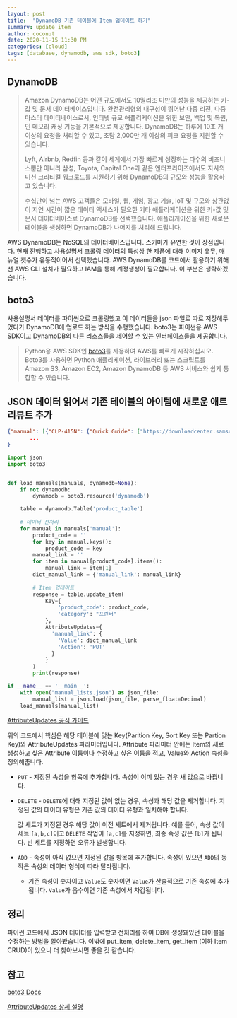 ```yaml
---
layout: post
title:  "DynamoDB 기존 테이블에 Item 업데이트 하기"
summary: update_item
author: coconut
date: 2020-11-15 11:30 PM
categories: [cloud]
tags: [database, dynamodb, aws sdk, boto3]
---
```

## DynamoDB

> Amazon DynamoDB는 어떤 규모에서도 10밀리초 미만의 성능을 제공하는 키-값 및 문서 데이터베이스입니다. 완전관리형의 내구성이 뛰어난 다중 리전, 다중 마스터 데이터베이스로서, 인터넷 규모 애플리케이션을 위한 보안, 백업 및 복원, 인 메모리 캐싱 기능을 기본적으로 제공합니다. DynamoDB는 하루에 10조 개 이상의 요청을 처리할 수 있고, 초당 2,000만 개 이상의 피크 요청을 지원할 수 있습니다.
>
> Lyft, Airbnb, Redfin 등과 같이 세계에서 가장 빠르게 성장하는 다수의 비즈니스뿐만 아니라 삼성, Toyota, Capital One과 같은 엔터프라이즈에서도 자사의 미션 크리티컬 워크로드를 지원하기 위해 DynamoDB의 규모와 성능을 활용하고 있습니다.
>
> 수십만이 넘는 AWS 고객들은 모바일, 웹, 게임, 광고 기술, IoT 및 규모와 상관없이 지연 시간이 짧은 데이터 액세스가 필요한 기타 애플리케이션을 위한 키-값 및 문서 데이터베이스로 DynamoDB를 선택했습니다. 애플리케이션을 위한 새로운 테이블을 생성하면 DynamoDB가 나머지를 처리해 드립니다.



AWS DynamoDB는 NoSQL의 데이터베이스입니다. 스키마가 유연한 것이 장점입니다. 현재 진행하고 사용설명서 크롤링 데이터의 특성상 한 제품에 대해 이미지 유무, 매뉴얼 갯수가 유동적이어서 선택했습니다. AWS DynamoDB를 코드에서 활용하기 위해선 AWS CLI 설치가 필요하고 IAM을 통해 계정생성이 필요합니다. 이 부분은 생략하겠습니다.



## boto3

사용설명서 데이터를 파이썬으로 크롤링했고 이 데이터들을 json 파일로 따로 저장해두었다가 DynamoDB에 업로드 하는 방식을 수행했습니다. boto3는 파이썬용 AWS SDK이고 DynamoDB외 다른 리소스들을 제어할 수 있는 인터페이스들을 제공합니다.

> Python용 AWS SDK인 [boto3](https://github.com/boto/boto3)를 사용하여 AWS를 빠르게 시작하십시오. Boto3를 사용하면 Python 애플리케이션, 라이브러리 또는 스크립트를 Amazon S3, Amazon EC2, Amazon DynamoDB 등 AWS 서비스와 쉽게 통합할 수 있습니다.



## JSON 데이터 읽어서 기존 테이블의 아이템에 새로운 애트리뷰트 추가

```json
{"manual": [{"CLP-415N": {"Quick Guide": ["https://downloadcenter.samsung.com/content/EM/201205/20120517132709133/CLP-41x_68x_English.pdf"], "\uc0ac\uc6a9\uc790 \ub9e4\ub274\uc5bc": ["https://downloadcenter.samsung.com/content/UM/201704/20170406101127510/AR/Arabic/Arabic/start_here.htm", "https://downloadcenter.samsung.com/content/UM/201206/20120626084715649/BG/bulgarian.pdf", "https://downloadcenter.samsung.com/content/UM/201704/20170406101127510/BG/Bulgarian/Bulgarian/start_here.htm", "https://downloadcenter.samsung.com/content/UM/201206/20120626084715649/CS/czech.pdf", "https://downloadcenter.samsung.com/content/UM/201704/20170406101127510/CS/Czech/Czech/start_here.htm", "https://downloadcenter.samsung"]
       ...
}
```



```python
import json
import boto3


def load_manuals(manuals, dynamodb=None):
    if not dynamodb:
        dynamodb = boto3.resource('dynamodb')

    table = dynamodb.Table('product_table')
    
    # 데이터 전처리
    for manual in manuals['manual']:
        product_code = ''
        for key in manual.keys():
            product_code = key
        manual_link = ''
        for item in manual[product_code].items():
            manual_link = item[1]
        dict_manual_link = {'manual_link': manual_link}
				
        # Item 업데이트
        response = table.update_item(
            Key={
                'product_code': product_code,
                'category': "프린터"
            },
            AttributeUpdates={
              'manual_link': {
                'Value': dict_manual_link
                'Action': 'PUT'
              }
            }
        )
        print(response)

if __name__ == '__main__':
    with open("manual_lists.json") as json_file:
        manual_list = json.load(json_file, parse_float=Decimal)
    load_manuals(manual_list)
```

[AttributeUpdates 공식 가이드](https://docs.aws.amazon.com/ko_kr/amazondynamodb/latest/developerguide/LegacyConditionalParameters.AttributeUpdates.html)

위의 코드에서 핵심은 해당 테이블에 맞는 Key(Parition Key, Sort Key 또는 Partion Key)와 AttributeUpdates 파라미터입니다. Attribute 파라미터 안에는 Item의 새로 생성하고 싶은 Attribute 이름이나 수정하고 싶은 이름을 적고, Value와 Action 속성을 정의해줍니다.

- `PUT` - 지정된 속성을 항목에 추가합니다. 속성이 이미 있는 경우 새 값으로 바뀝니다.

- `DELETE` - `DELETE`에 대해 지정된 값이 없는 경우, 속성과 해당 값을 제거합니다. 지정된 값의 데이터 유형은 기존 값의 데이터 유형과 일치해야 합니다.

  값 세트가 지정된 경우 해당 값이 이전 세트에서 제거됩니다. 예를 들어, 속성 값이 세트 `[a,b,c]`이고 `DELETE` 작업이 `[a,c]`를 지정하면, 최종 속성 값은 `[b]`가 됩니다. 빈 세트를 지정하면 오류가 발생합니다.

- `ADD` - 속성이 아직 없으면 지정된 값을 항목에 추가합니다. 속성이 있으면 `ADD`의 동작은 속성의 데이터 형식에 따라 달라집니다.

  - 기존 속성이 숫자이고 `Value`도 숫자이면 `Value`가 산술적으로 기존 속성에 추가됩니다. `Value`가 음수이면 기존 속성에서 차감됩니다.



## 정리

파이썬 코드에서 JSON 데이터를 입력받고 전처리를 하여 DB에 생성돼있던 테이블을 수정하는 방법을 알아봤습니다. 이밖에 put_item, delete_item, get_item (이하 Item CRUD)이 있으니 더 찾아보시면 좋을 것 같습니다.



## 참고

[boto3 Docs](https://boto3.amazonaws.com/v1/documentation/api/latest/reference/services/dynamodb.html)

[AttributeUpdates 상세 설명](https://docs.aws.amazon.com/ko_kr/amazondynamodb/latest/developerguide/LegacyConditionalParameters.AttributeUpdates.html)